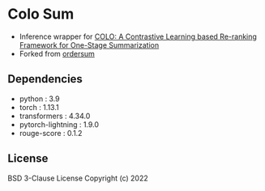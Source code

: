 # Colo Sum
- Inference wrapper for [COLO: A Contrastive Learning based Re-ranking Framework for
One-Stage Summarization](https://arxiv.org/pdf/2209.14569)
- Forked from [ordersum](github.com/Espresso-AI/ordersum)
## Dependencies
- python : 3.9
- torch : 1.13.1
- transformers : 4.34.0
- pytorch-lightning : 1.9.0
- rouge-score : 0.1.2

## License
BSD 3-Clause License Copyright (c) 2022